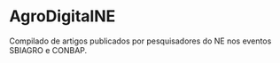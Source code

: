 # AgroDigitalNE
Compilado de artigos publicados por pesquisadores do NE nos eventos SBIAGRO e CONBAP.

